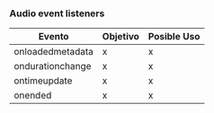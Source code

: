
### Audio event listeners

| Evento           | Objetivo | Posible Uso |
|------------------|----------|-------------|
| onloadedmetadata | x        | x           |
| ondurationchange | x        | x           |
| ontimeupdate     | x        | x           |
| onended          | x        | x           |


